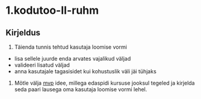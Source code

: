 # 1.kodutoo-II-ruhm

## Kirjeldus

1. Täienda tunnis tehtud kasutaja loomise vormi
  * lisa sellele juurde enda arvates vajalikud väljad
  * valideeri lisatud väljad
  * anna kasutajale tagasisidet kui kohustuslik väli jäi tühjaks
1. Mõtle välja [mvp](https://en.wikipedia.org/wiki/Minimum_viable_product) idee, millega edaspidi kursuse jooksul tegeled ja kirjelda seda paari lausega oma kasutaja loomise vormi lehel.
